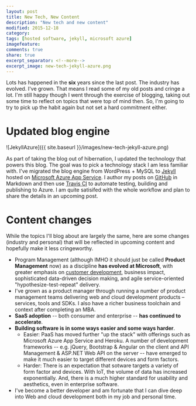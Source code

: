 ```yaml
---
layout: post
title: New Tech, New Content 
description: "New tech and new content"
modified: 2015-12-18
category: 
tags: [hosted software, jekyll, microsoft azure]
imagefeature:
comments: true
share: true
excerpt_separator: <!--more-->
excerpt_image: new-tech-jekyll-azure.png
---
```

Lots has happened in the **six** years since the last post. The industry has evolved. I've grown. 
That means I read some of my old posts and cringe a lot. I'm still happy though I went through the exercise of
blogging, taking out some time to reflect on topics that were top of mind then. So, I'm going to try to pick up the habit again 
but not set a hard commitment either. <!--more-->

# Updated blog engine

![JekyllAzure]({{ site.baseurl }}/images/new-tech-jekyll-azure.png) 

As part of taking the blog out of hibernation, I updated the technology that powers this blog. The goal was to 
pick a technology stack I am less familiar with. I've migrated the blog engine from WordPress + MySQL to [Jekyll](https://jekyllrb.com/) hosted on [Microsoft Azure App Service](https://azure.microsoft.com/en-us/services/app-service/). I author my
posts on [GitHub](http://github.com/mohitsriv/Blog) in Markdown and then use [Travis CI](https://travis-ci.org/) to automate testing, building and publishing to Azure. I am quite satisifed
with the whole workflow and plan to share the details in an upcoming post. 

# Content changes

While the topics I'll blog about are largely the same, here are some changes (industry and personal) that will be reflected in upcoming content and hopefully make it less cringeworthy.

- Program Management (although IMHO it should just be called **Product Management** now) as a discipline **has evolved at Microsoft**, with greater emphasis on [customer development](http://www.amazon.com/Lean-Customer-Development-Building-Customers/dp/1449356354), business impact, sophisticated data-driven decision making, and agile service-oriented "hypothesize-test-repeat" delivery.  
- I've grown as a product manager through running a number of product management teams delivering web and 
cloud development products – services, tools and SDKs. I also have a richer business toolchain and context after completing an MBA.
- **SaaS adoption** -- both consumer and enterprise -- **has continued to accelerate**.
- **Building software is in some ways easier and some ways harder**. 
  - Easier: PaaS has moved further "up the stack" with offerings
such as Microsoft Azure App Service and Heroku. A number of development frameworks -- e.g. jQuery, Bootstrap & Angular on
the client and API Management & ASP.NET Web API on the server -- have emerged to make it much easier to target different devices and form factors.
  - Harder: There is an expectation that sotware targets a variety of form factor and devices. With IoT, the
volume of data has increased exponentially. And, there is a much higher standard for usability and aesthetics, even
in enterprise software.
- I've become a better developer and am fortunate that I can dive deep into Web and cloud development both in my job and personal time.   
